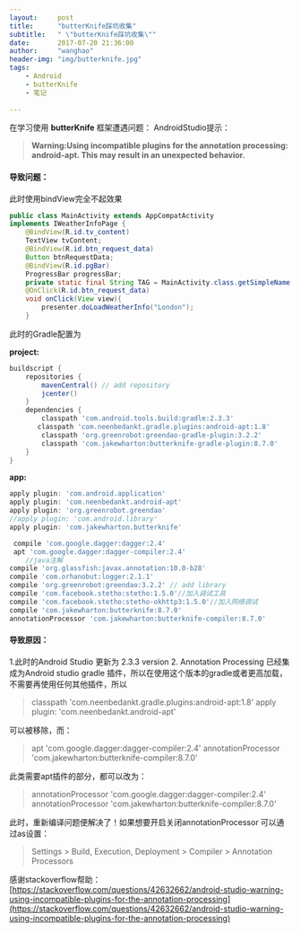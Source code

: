 ```yaml
---
layout:     post
title:      "butterKnife踩坑收集"
subtitle:   " \"butterKnife踩坑收集\""
date:       2017-07-20 21:36:00
author:     "wanghao"
header-img: "img/butterknife.jpg"
tags:
    - Android
    - butterKnife
    - 笔记
    
---
```



在学习使用 **butterKnife** 框架遭遇问题：
AndroidStudio提示：
> **Warning:Using incompatible plugins for the annotation processing: android-apt. This may result in an unexpected behavior.**

#### **导致问题：**
此时使用bindView完全不起效果

```Java
public class MainActivity extends AppCompatActivity
implements IWeatherInfoPage {
    @BindView(R.id.tv_content)
    TextView tvContent;
    @BindView(R.id.btn_request_data)
    Button btnRequestData;
    @BindView(R.id.pgBar)
    ProgressBar progressBar;
    private static final String TAG = MainActivity.class.getSimpleName();
    @OnClick(R.id.btn_request_data)
    void onClick(View view){
        presenter.doLoadWeatherInfo("London");
    }
```
此时的Gradle配置为

**project:**

```Groovy
buildscript {
    repositories {
        mavenCentral() // add repository
        jcenter()
    }
    dependencies {
        classpath 'com.android.tools.build:gradle:2.3.3'
       classpath 'com.neenbedankt.gradle.plugins:android-apt:1.8'
        classpath 'org.greenrobot:greendao-gradle-plugin:3.2.2'
        classpath 'com.jakewharton:butterknife-gradle-plugin:8.7.0'
    }
}
```

**app:**

```Groovy
apply plugin: 'com.android.application'
apply plugin: 'com.neenbedankt.android-apt'
apply plugin: 'org.greenrobot.greendao' 
//apply plugin: 'com.android.library'
apply plugin: 'com.jakewharton.butterknife'

 compile 'com.google.dagger:dagger:2.4'
 apt 'com.google.dagger:dagger-compiler:2.4'
    //java注解
compile 'org.glassfish:javax.annotation:10.0-b28'
compile 'com.orhanobut:logger:2.1.1'
compile 'org.greenrobot:greendao:3.2.2' // add library
compile 'com.facebook.stetho:stetho:1.5.0'//加入调试工具
compile 'com.facebook.stetho:stetho-okhttp3:1.5.0'//加入网络调试
compile 'com.jakewharton:butterknife:8.7.0'
annotationProcessor 'com.jakewharton:butterknife-compiler:8.7.0'
```

#### **导致原因：**
1.此时的Android Studio 更新为 2.3.3 version
2. Annotation Processing 已经集成为Android studio gradle 插件，所以在使用这个版本的gradle或者更高加载，不需要再使用任何其他插件，所以
>classpath 'com.neenbedankt.gradle.plugins:android-apt:1.8'
>apply plugin: 'com.neenbedankt.android-apt'

可以被移除，而：
>apt 'com.google.dagger:dagger-compiler:2.4'
>annotationProcessor 'com.jakewharton:butterknife-compiler:8.7.0'

此类需要apt插件的部分，都可以改为：
>annotationProcessor 'com.google.dagger:dagger-compiler:2.4'
>annotationProcessor 'com.jakewharton:butterknife-compiler:8.7.0'

此时，重新编译问题便解决了！如果想要开启关闭annotationProcessor
可以通过as设置：
>Settings > Build, Execution, Deployment > Compiler > Annotation Processors

感谢stackoverflow帮助： [https://stackoverflow.com/questions/42632662/android-studio-warning-using-incompatible-plugins-for-the-annotation-processing](https://stackoverflow.com/questions/42632662/android-studio-warning-using-incompatible-plugins-for-the-annotation-processing) 
